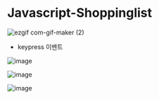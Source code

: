 # Javascript-Shoppinglist

![ezgif com-gif-maker (2)](https://user-images.githubusercontent.com/82692118/125104744-ae9e3280-e118-11eb-9132-01ca3b9e61e1.gif)

- keypress 이벤트

![image](https://user-images.githubusercontent.com/82692118/125152374-1d19d980-e187-11eb-8950-28a907f1e3c9.png)

![image](https://user-images.githubusercontent.com/82692118/125105478-764b2400-e119-11eb-8134-de51a43757b7.png)

![image](https://user-images.githubusercontent.com/82692118/125105570-8f53d500-e119-11eb-85e5-385446fb37dd.png)

